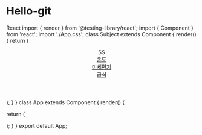 # Hello-git
React
import { render } from '@testing-library/react';
import { Component } from 'react';
import './App.css';
class Subject extends Component {
  render(){
   return (
     <div>
  <header>
      <div class="menu">
        <div class="logo">SS</div>
         <div class="dhseh"><a href="#">온도</a></div>
         <div class="ajswl"><a href="#">미세먼지</a></div>
         <div class="rmqtlr"><a href="#">급식</a></div>
      </div>
  </header>
  <article>
    <div class="Temperature"></div>
    <div class="finedust"></div>
    <div class="cafeteria"></div>
  </article>
  </div>
   );
  }
}
class App extends Component {
 render() {

  return (
    <div className="App">
    <Subject></Subject>
    </div>
  );
}
}
export default App;
